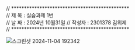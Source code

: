 // **********************************************                                                                               
// 제 목 : 실습과제 1번                                                                                                           
// 날 짜 : 2024년 10월31일
// 작성자 : 2301378 김위제                                                                                                       
// **********************************************                                                                               

![스크린샷 2024-11-04 192342](https://github.com/user-attachments/assets/56f942f0-467e-42c5-8b11-03eb0b12418d)
